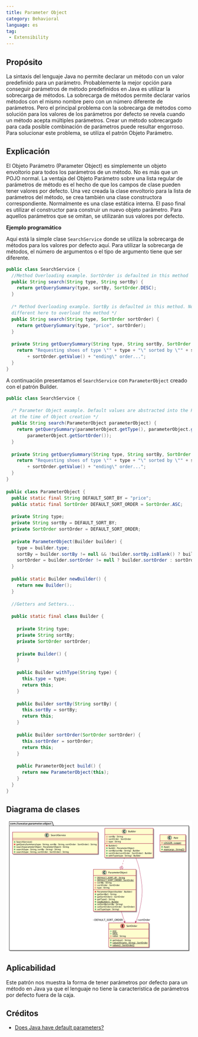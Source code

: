 ```yaml
---
title: Parameter Object
category: Behavioral
language: es
tag:
 - Extensibility
---
```


## Propósito

La sintaxis del lenguaje Java no permite declarar un método con un valor predefinido para un parámetro. Probablemente la mejor opción para conseguir parámetros de método predefinidos en Java es utilizar la sobrecarga de métodos. La sobrecarga de métodos permite declarar varios métodos con el mismo nombre pero con un número diferente de parámetros. Pero el principal problema con la sobrecarga de métodos como solución para los valores de los parámetros por defecto se revela cuando un método acepta múltiples parámetros. Crear un método sobrecargado para cada posible combinación de parámetros puede resultar engorroso. Para solucionar este problema, se utiliza el patrón Objeto Parámetro.

## Explicación

El Objeto Parámetro (Parameter Object) es simplemente un objeto envoltorio para todos los parámetros de un método. No es más que un POJO normal. La ventaja del Objeto Parámetro sobre una lista regular de parámetros de método es el hecho de que los campos de clase pueden tener valores por defecto. Una vez creada la clase envoltorio para la lista de parámetros del método, se crea también una clase constructora correspondiente. Normalmente es una clase estática interna. El paso final es utilizar el constructor para construir un nuevo objeto parámetro. Para aquellos parámetros que se omitan, se utilizarán sus valores por defecto.

**Ejemplo programático**

Aquí está la simple clase `SearchService` donde se utiliza la sobrecarga de métodos para los valores por defecto aquí. Para utilizar la sobrecarga de métodos, el número de argumentos o el tipo de argumento tiene que ser diferente.

```java
public class SearchService {
  //Method Overloading example. SortOrder is defaulted in this method
  public String search(String type, String sortBy) {
    return getQuerySummary(type, sortBy, SortOrder.DESC);
  }

  /* Method Overloading example. SortBy is defaulted in this method. Note that the type has to be 
  different here to overload the method */
  public String search(String type, SortOrder sortOrder) {
    return getQuerySummary(type, "price", sortOrder);
  }

  private String getQuerySummary(String type, String sortBy, SortOrder sortOrder) {
    return "Requesting shoes of type \"" + type + "\" sorted by \"" + sortBy + "\" in \""
        + sortOrder.getValue() + "ending\" order...";
  }
}

```

A continuación presentamos el `SearchService` con `ParameterObject` creado con el patrón Builder.

```java
public class SearchService {

  /* Parameter Object example. Default values are abstracted into the Parameter Object 
  at the time of Object creation */
  public String search(ParameterObject parameterObject) {
    return getQuerySummary(parameterObject.getType(), parameterObject.getSortBy(),
        parameterObject.getSortOrder());
  }
  
  private String getQuerySummary(String type, String sortBy, SortOrder sortOrder) {
    return "Requesting shoes of type \"" + type + "\" sorted by \"" + sortBy + "\" in \""
        + sortOrder.getValue() + "ending\" order...";
  }
}

public class ParameterObject {
  public static final String DEFAULT_SORT_BY = "price";
  public static final SortOrder DEFAULT_SORT_ORDER = SortOrder.ASC;

  private String type;
  private String sortBy = DEFAULT_SORT_BY;
  private SortOrder sortOrder = DEFAULT_SORT_ORDER;

  private ParameterObject(Builder builder) {
    type = builder.type;
    sortBy = builder.sortBy != null && !builder.sortBy.isBlank() ? builder.sortBy : sortBy;
    sortOrder = builder.sortOrder != null ? builder.sortOrder : sortOrder;
  }

  public static Builder newBuilder() {
    return new Builder();
  }

  //Getters and Setters...

  public static final class Builder {

    private String type;
    private String sortBy;
    private SortOrder sortOrder;

    private Builder() {
    }

    public Builder withType(String type) {
      this.type = type;
      return this;
    }

    public Builder sortBy(String sortBy) {
      this.sortBy = sortBy;
      return this;
    }

    public Builder sortOrder(SortOrder sortOrder) {
      this.sortOrder = sortOrder;
      return this;
    }

    public ParameterObject build() {
      return new ParameterObject(this);
    }
  }
}


```

## Diagrama de clases

![alt text](./etc/parameter-object.png "Parameter Object")

## Aplicabilidad

Este patrón nos muestra la forma de tener parámetros por defecto para un método en Java ya que el lenguaje no tiene la característica de parámetros por defecto fuera de la caja.

## Créditos

- [Does Java have default parameters?](http://dolszewski.com/java/java-default-parameters)
